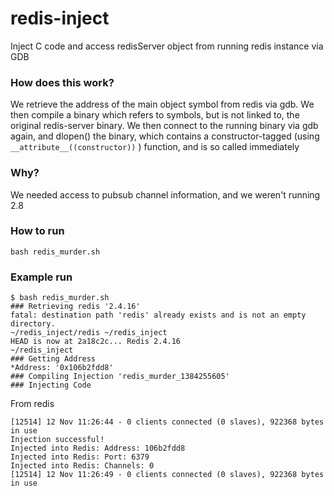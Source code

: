 redis-inject
============

Inject C code and access redisServer object from running redis instance via GDB

### How does this work?

We retrieve the address of the main object symbol from redis via gdb. 
We then compile a binary which refers to symbols, but is not linked to, the original redis-server binary.
We then connect to the running binary via gdb again, and dlopen() the binary, 
which contains a constructor-tagged (using  `__attribute__((constructor))` ) function, and is so called immediately

### Why?

We needed access to pubsub channel information, and we weren't running 2.8

### How to run

`bash redis_murder.sh`

### Example run

```
$ bash redis_murder.sh
### Retrieving redis '2.4.16'
fatal: destination path 'redis' already exists and is not an empty directory.
~/redis_inject/redis ~/redis_inject
HEAD is now at 2a18c2c... Redis 2.4.16
~/redis_inject
### Getting Address
*Address: '0x106b2fdd8'
### Compiling Injection 'redis_murder_1384255605'
### Injecting Code
```

From redis
```
[12514] 12 Nov 11:26:44 - 0 clients connected (0 slaves), 922368 bytes in use
Injection successful!
Injected into Redis: Address: 106b2fdd8
Injected into Redis: Port: 6379
Injected into Redis: Channels: 0
[12514] 12 Nov 11:26:49 - 0 clients connected (0 slaves), 922368 bytes in use
```

